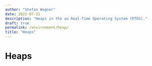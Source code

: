 ```yaml
---
author: "Stefan Wagner"
date: 2022-07-31
description: "Heaps in the ao Real-Time Operating System (RTOS)."
draft: true
permalink: /environment/heap/
title: "Heaps"
---
```


# Heaps
